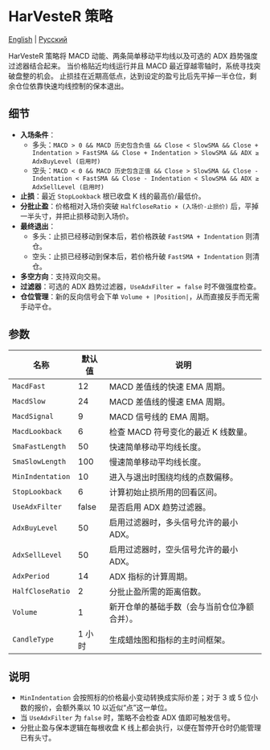 # HarVesteR 策略
[English](README.md) | [Русский](README_ru.md)

HarVesteR 策略将 MACD 动能、两条简单移动平均线以及可选的 ADX 趋势强度过滤器结合起来。
当价格贴近均线运行并且 MACD 最近穿越零轴时，系统寻找突破盘整的机会。
止损挂在近期高低点，达到设定的盈亏比后先平掉一半仓位，剩余仓位依靠快速均线控制的保本退出。

## 细节

- **入场条件**：
  - 多头：`MACD > 0 && MACD 历史包含负值 && Close < SlowSMA && Close + Indentation > FastSMA && Close + Indentation > SlowSMA && ADX ≥ AdxBuyLevel (启用时)`
  - 空头：`MACD < 0 && MACD 历史包含正值 && Close > SlowSMA && Close - Indentation < FastSMA && Close - Indentation < SlowSMA && ADX ≥ AdxSellLevel (启用时)`
- **止损**：最近 `StopLookback` 根已收盘 K 线的最高价/最低价。
- **分批止盈**：价格相对入场价突破 `HalfCloseRatio × (入场价-止损价)` 后，平掉一半头寸，并把止损移动到入场价。
- **最终退出**：
  - 多头：止损已经移动到保本后，若价格跌破 `FastSMA + Indentation` 则清仓。
  - 空头：止损已经移动到保本后，若价格升破 `FastSMA + Indentation` 则清仓。
- **多空方向**：支持双向交易。
- **过滤器**：可选的 ADX 趋势过滤器，`UseAdxFilter = false` 时不做强度检查。
- **仓位管理**：新的反向信号会下单 `Volume + |Position|`，从而直接反手而无需手动平仓。

## 参数

| 名称 | 默认值 | 说明 |
|------|--------|------|
| `MacdFast` | 12 | MACD 差值线的快速 EMA 周期。 |
| `MacdSlow` | 24 | MACD 差值线的慢速 EMA 周期。 |
| `MacdSignal` | 9 | MACD 信号线的 EMA 周期。 |
| `MacdLookback` | 6 | 检查 MACD 符号变化的最近 K 线数量。 |
| `SmaFastLength` | 50 | 快速简单移动平均线长度。 |
| `SmaSlowLength` | 100 | 慢速简单移动平均线长度。 |
| `MinIndentation` | 10 | 进入与退出时围绕均线的点数偏移。 |
| `StopLookback` | 6 | 计算初始止损所用的回看区间。 |
| `UseAdxFilter` | false | 是否启用 ADX 趋势过滤器。 |
| `AdxBuyLevel` | 50 | 启用过滤器时，多头信号允许的最小 ADX。 |
| `AdxSellLevel` | 50 | 启用过滤器时，空头信号允许的最小 ADX。 |
| `AdxPeriod` | 14 | ADX 指标的计算周期。 |
| `HalfCloseRatio` | 2 | 分批止盈所需的距离倍数。 |
| `Volume` | 1 | 新开仓单的基础手数（会与当前仓位净额合并）。 |
| `CandleType` | 1 小时 | 生成蜡烛图和指标的主时间框架。 |

## 说明

- `MinIndentation` 会按照标的价格最小变动转换成实际价差；对于 3 或 5 位小数的报价，会额外乘以 10 以近似“点”这一单位。
- 当 `UseAdxFilter` 为 `false` 时，策略不会检查 ADX 值即可触发信号。
- 分批止盈与保本逻辑在每根收盘 K 线上都会执行，以便在暂停开仓时仍能管理已有头寸。
